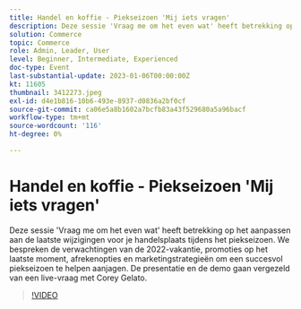 ```yaml
---
title: Handel en koffie - Piekseizoen 'Mij iets vragen'
description: Deze sessie 'Vraag me om het even wat' heeft betrekking op het aanpassen aan de laatste wijzigingen voor je handelsplaats tijdens het piekseizoen. We bespreken de verwachtingen van de 2022-vakantie, promoties op het laatste moment, afrekenopties en marketingstrategieën om een succesvol piekseizoen te helpen aanjagen. De presentatie en de demo gaan vergezeld van een live-vraag met Corey Gelato.
solution: Commerce
topic: Commerce
role: Admin, Leader, User
level: Beginner, Intermediate, Experienced
doc-type: Event
last-substantial-update: 2023-01-06T00:00:00Z
kt: 11605
thumbnail: 3412273.jpeg
exl-id: d4e1b816-10b6-493e-8937-d0836a2bf0cf
source-git-commit: ca06e5a8b1602a7bcfb83a43f529680a5a96bacf
workflow-type: tm+mt
source-wordcount: '116'
ht-degree: 0%

---
```


# Handel en koffie - Piekseizoen &#39;Mij iets vragen&#39;

Deze sessie &#39;Vraag me om het even wat&#39; heeft betrekking op het aanpassen aan de laatste wijzigingen voor je handelsplaats tijdens het piekseizoen. We bespreken de verwachtingen van de 2022-vakantie, promoties op het laatste moment, afrekenopties en marketingstrategieën om een succesvol piekseizoen te helpen aanjagen. De presentatie en de demo gaan vergezeld van een live-vraag met Corey Gelato.

>[!VIDEO](https://video.tv.adobe.com/v/3412273/?quality=12&learn=on)
